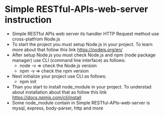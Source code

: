 # Simple RESTful-APIs-web-server instruction
- Simple RESTful APIs web server its handler HTTP Request method use cross-platfrom Node.js
- To start the project you must setup Node.js in your project. To learn more about that follow this link https://nodejs.org/en/
- After setup Node.js you must check Node.js and npm (node package manager) use CLI (command line interface) as follows:
  * node -v   => check the Node.js version
  * npm -v    => check the npm version
- Next initialize your project use CLI as follows:
  * npm init
- Than you start to install node_module in your project. To understad about installation about that as follow this link             https://docs.npmjs.com/cli/install
- Some node_module contain in Simple RESTful-APIs-web-server is mysql, express, body-parser, http and more
